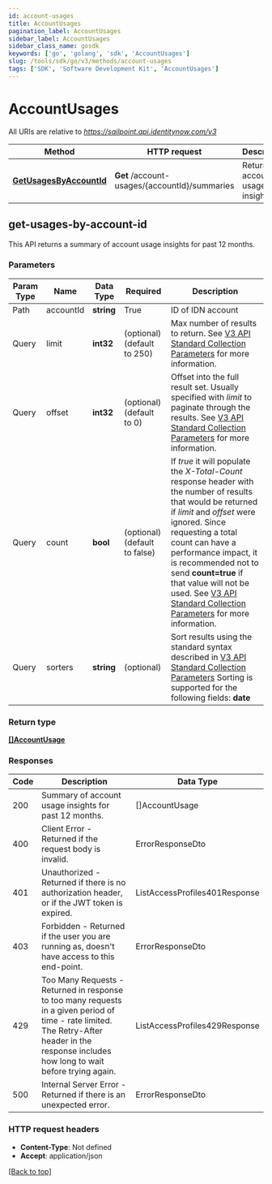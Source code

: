 ```yaml
---
id: account-usages
title: AccountUsages
pagination_label: AccountUsages
sidebar_label: AccountUsages
sidebar_class_name: gosdk
keywords: ['go', 'golang', 'sdk', 'AccountUsages'] 
slug: /tools/sdk/go/v3/methods/account-usages
tags: ['SDK', 'Software Development Kit', 'AccountUsages']
---
```



# AccountUsages

All URIs are relative to *https://sailpoint.api.identitynow.com/v3*

Method | HTTP request | Description
------------- | ------------- | -------------
[**GetUsagesByAccountId**](#get-usages-by-account-id) | **Get** /account-usages/{accountId}/summaries | Returns account usage insights



## get-usages-by-account-id


This API returns a summary of account usage insights for past 12 months.

### Parameters 
Param Type | Name | Data Type | Required  | Description
------------- | ------------- | ------------- | ------------- | ------------- 
Path   | accountId | **string** | True  | ID of IDN account
  Query | limit | **int32** |   (optional) (default to 250) | Max number of results to return. See [V3 API Standard Collection Parameters](https://developer.sailpoint.com/idn/api/standard-collection-parameters) for more information.
  Query | offset | **int32** |   (optional) (default to 0) | Offset into the full result set. Usually specified with *limit* to paginate through the results. See [V3 API Standard Collection Parameters](https://developer.sailpoint.com/idn/api/standard-collection-parameters) for more information.
  Query | count | **bool** |   (optional) (default to false) | If *true* it will populate the *X-Total-Count* response header with the number of results that would be returned if *limit* and *offset* were ignored.  Since requesting a total count can have a performance impact, it is recommended not to send **count=true** if that value will not be used.  See [V3 API Standard Collection Parameters](https://developer.sailpoint.com/idn/api/standard-collection-parameters) for more information.
  Query | sorters | **string** |   (optional) | Sort results using the standard syntax described in [V3 API Standard Collection Parameters](https://developer.sailpoint.com/idn/api/standard-collection-parameters#sorting-results)  Sorting is supported for the following fields: **date**

	
### Return type

[**[]AccountUsage**](../models/account-usage)

### Responses
Code | Description  | Data Type
------------- | ------------- | -------------
200 | Summary of account usage insights for past 12 months. | []AccountUsage
400 | Client Error - Returned if the request body is invalid. | ErrorResponseDto
401 | Unauthorized - Returned if there is no authorization header, or if the JWT token is expired. | ListAccessProfiles401Response
403 | Forbidden - Returned if the user you are running as, doesn&#39;t have access to this end-point. | ErrorResponseDto
429 | Too Many Requests - Returned in response to too many requests in a given period of time - rate limited. The Retry-After header in the response includes how long to wait before trying again. | ListAccessProfiles429Response
500 | Internal Server Error - Returned if there is an unexpected error. | ErrorResponseDto


### HTTP request headers

- **Content-Type**: Not defined
- **Accept**: application/json

[[Back to top]](#) 


